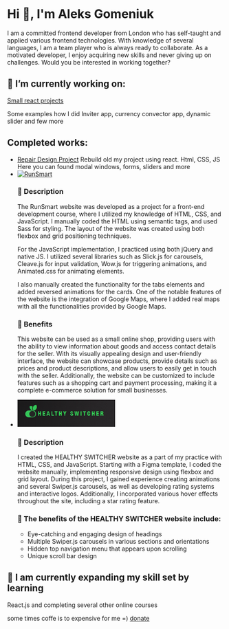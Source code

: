 # Hi 👋, I'm Aleks Gomeniuk
<p>I am a committed frontend developer from London who has self-taught and applied various frontend technologies. With knowledge of several languages, I am a team player who is always ready to collaborate. As a motivated developer, I enjoy acquiring new skills and never giving up on challenges. Would you be interested in working together?</p>

## 🔭 I’m currently working on: 
<a href="https://github.com/AleksGoodOmens/Udemy_JS_React">Small react projects</a>

Some examples how I did Inviter app, currency convector app, dynamic slider and few more

## Completed works: 
<ul>
	<li>
		<a href="https://github.com/AleksGoodOmens/RepairDesignProject">Repair Design Project</a>
		Rebuild old my project using react. Html, CSS, JS
		Here you can found modal windows, forms, sliders and more 
	</li>
	<li>
		<a href="https://webdeveloperaleks.com/portfolio/runSmart/index.html"><img src="https://webdeveloperaleks.com/portfolio/runSmart/img/promo/logo.png" alt="RunSmart"></a>
		<div>
			<h3>📝 Description</h3>
			<p>The RunSmart website was developed as a project for a front-end development course, where I utilized my knowledge of HTML, CSS, and JavaScript. I manually coded the HTML using semantic tags, and used Sass for styling. The layout of the website was created using both flexbox and grid positioning techniques.</p>
			<p>For the JavaScript implementation, I practiced using both jQuery and native JS. I utilized several libraries such as Slick.js for carousels, Cleave.js for input validation, Wow.js for triggering animations, and Animated.css for animating elements.</p>
			<p>I also manually created the functionality for the tabs elements and added reversed animations for the cards. One of the notable features of the website is the integration of Google Maps, where I added real maps with all the functionalities provided by Google Maps.</p>
		</div>
		<div>
			<h3>💪 Benefits </h3>
			<p>This website can be used as a small online shop, providing users with the ability to view information about goods and access contact details for the seller. With its visually appealing design and user-friendly interface, the website can showcase products, provide details such as prices and product descriptions, and allow users to easily get in touch with the seller. Additionally, the website can be customized to include features such as a shopping cart and payment processing, making it a complete e-commerce solution for small businesses.</p>
		</div>
	</li>
	<li>
		<a href="https://webdeveloperaleks.com/portfolio/Fresh_food/index.html"><img src="./healthy.png" alt="HEALTHY SWITCHER"></a>
		<div>
			<h3>📝 Description</h3>
			<p>I created the HEALTHY SWITCHER website as a part of my practice with HTML, CSS, and JavaScript. Starting with a Figma template, I coded the website manually, implementing responsive design using flexbox and grid layout. During this project, I gained experience creating animations and several Swiper.js carousels, as well as developing rating systems and interactive logos. Additionally, I incorporated various hover effects throughout the site, including a star rating feature.</p>
		</div>
		<div>
			<h3>💪 The benefits of the HEALTHY SWITCHER website include: </h3>
			<ul>
				<li>Eye-catching and engaging design of headings</li>
				<li>Multiple Swiper.js carousels in various sections and orientations</li>
				<li>Hidden top navigation menu that appears upon scrolling</li>
				<li>Unique scroll bar design</li>
			</ul>
		</div>
	</li>
</ul>

## 🌱 I am currently expanding my skill set by learning
<p>React.js and completing several other online courses</p>


some times coffe is to expensive for me =) <a href="https://www.buymeacoffee.com/agsfinksn" >donate</a> 

